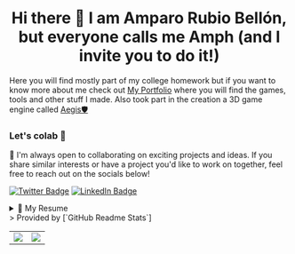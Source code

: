 
<h1 align="center">Hi there 👋
I am Amparo Rubio Bellón, but everyone calls me Amph 
(and I invite you to do it!)</h1>


Here you will find mostly part of my college homework but if you want to know more about me check out [My Portfolio](https://amphxros.github.io/Portfolio/) where you will find the games, tools and other stuff I made. Also took part in the creation a 3D game engine called [Aegis🛡️](https://github.com/Proyecto3Grupo02/Aegis/tree/main)
### Let's colab 🚀
🌟 I'm always open to collaborating on exciting projects and ideas. If you share similar interests or have a project you'd like to work on together, feel free to reach out on the socials below!

[![Twitter Badge](https://img.shields.io/badge/Twitter-Profile-informational?style=flat&logo=twitter&logoColor=white&color=1CA2F1)](https://twitter.com/AmphxrosDev)
[![LinkedIn Badge](https://img.shields.io/badge/LinkedIn-Profile-informational?style=flat&logo=linkedin&logoColor=white&color=0D76A8)](https://www.linkedin.com/in/amparo-rubio-bellon/)

<details>
<summary>📃 My Resume</summary>

## Education

- 📖 **Game development Engineering**\
  🧭 **Universidad Complutense de Madrid** - Madrid, Spain

-  📖 **Course in Quality Control and Testing in Video Games**
   🧭 **Narratech Laboratories and Universidad Complutense de Madrid** - Madrid, Spain

## Experience

- 📖 **Gameplay programmer**\ (august 2023 -- currently)
  🧭 **Little corvid studio** - Remote, Spain
- 📖 **Robotics teacher**\ (september 2023 -- January 2024)
  🧭 **Rockbotic** - Madrid, Spain

## Hard Skills 👩‍💻
<!-- Icons: https://github.com/tandpfun/skill-icons -->
<h3 align="center"> <b> Programming languages </b></h3>

<p align="center">
  <a href="https://skillicons.dev">
    <img src="https://skillicons.dev/icons?i=cpp,cs,c,java,lua,py,latex,js,ts,vue,react&perline=4" />
  </a>
</p>
<h3 align="center"> <b>Game engines </b></h3>
<p align="center">
  <a href="https://skillicons.dev">
    <img src="https://skillicons.dev/icons?i=unity,unreal,godot&perline=4" />  
     </a>
</p>
Also I know how to make a custom engine and I worked with PS4 SDKs but due to NDA I can't show anything
<h3 align="center"> <b>IDEs and tools </b></h3>

<p align="center">
  <a href="https://skillicons.dev">
    <img src="https://skillicons.dev/icons?i=visualstudio,vscode,androidstudio,gradle,eclipse,git,github,blender&perline=4" />
  </a>
</p>

<h3 align="center"> <b>Operating systems</b></h3>
<!-- Badges: https://github.com/alexandresanlim/Badges4-README.md-Profile -->
<p align="center">
  <img src="https://img.shields.io/badge/Linux-1793D1?style=for-the-badge&logo=arch-linux&logoColor=white" />
  <img src="https://img.shields.io/badge/Windows-0078D6?style=for-the-badge&logo=windows&logoColor=white" />
</p>

## Soft skills 👥
<p>Empathy, problem solving, proactive, creative </p>

## Languages 💬
* Spanish: Native
* English: I don't have a certificate yet but I think it's on B2 almost C1

</details>
> Provided by [`GitHub Readme Stats`]
<table>
  <tr>
    <td align="center" style="padding=0;width=50%;">
      <img align="center" style="padding=0;" src="https://grs.quantumly.dev/api/?username=amphxros&show_icons=true&title_color=0FCCC9&theme=synthwave&text_color=cf0fcf&hide_border=true&icon_color=4F8CC9&hide_title=true&count_private=true" />
    </td>
    <td align="center" style="padding=0;width=50%;">
      <img align="center" style="padding=0;" src="https://grs.quantumly.dev/api/top-langs/?username=amphxros&layout=compact&show_icons=true&title_color=0FCCC9&bg_color=&theme=synthwave&text_color=cf0fc9&hide_border=true&icon_color=00000000&count_private=true" />
    </td>
  </tr>
</table>



